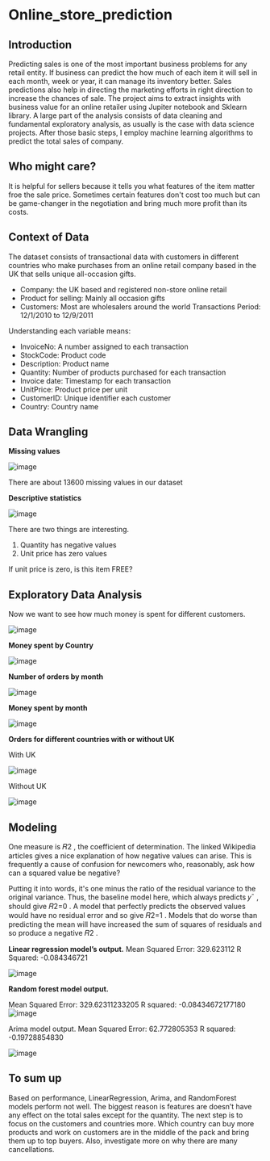 # Online_store_prediction



## Introduction

Predicting sales is one of the most important business problems for any retail entity. If business can predict the how much of each item it will sell in each month, week or year, it can manage its inventory better. Sales predictions also help in directing the marketing efforts in right direction to increase the chances of sale. The project aims to extract insights with business value for an online retailer using Jupiter notebook and Sklearn library. A large part of the analysis consists of data cleaning and fundamental exploratory analysis, as usually is the case with data science projects. After those basic steps, I employ machine learning algorithms to predict the total sales of company. 

## Who might care?

It is helpful for sellers because it tells you what features of the item matter froe the sale price. Sometimes certain features don't cost too much but can be game-changer in the negotiation and bring much more profit than its costs. 

## Context of Data 

The dataset consists of transactional data with customers in different countries who make purchases from an online retail company based in the UK that sells unique all-occasion gifts. 
* Company: the UK based and registered non-store online retail
* Product for selling: Mainly all occasion gifts
* Customers: Most are wholesalers around the world
Transactions Period: 12/1/2010 to 12/9/2011

Understanding each variable means:
* InvoiceNo: A number assigned to each transaction 
* StockCode: Product code
* Description: Product name 
* Quantity: Number of products purchased for each transaction 
* Invoice date: Timestamp for each transaction
* UnitPrice: Product price per unit 
* CustomerID: Unique identifier each customer
* Country: Country name

## Data Wrangling 


**Missing values**


![image](https://user-images.githubusercontent.com/43426359/124316560-a186af80-db2a-11eb-976b-2ae559e849ea.png)

There are about 13600 missing values in our dataset

**Descriptive statistics**


![image](https://user-images.githubusercontent.com/43426359/124316697-db57b600-db2a-11eb-9cf7-ba9653fb1c1a.png)

There are two things are interesting.
1. Quantity has negative values
2. Unit price has zero values

If unit price is zero, is this item FREE?


## Exploratory Data Analysis

Now we want to see how much money is spent for different customers.  


![image](https://user-images.githubusercontent.com/43426359/124317223-aac44c00-db2b-11eb-8abd-0684dba46c3a.png)

**Money spent by Country**


![image](https://user-images.githubusercontent.com/43426359/124317282-c62f5700-db2b-11eb-847e-2b56aaa2327a.png)


**Number of orders by month**


![image](https://user-images.githubusercontent.com/43426359/124317366-e95a0680-db2b-11eb-8a43-aa983aa61dc3.png)


**Money spent by month**

![image](https://user-images.githubusercontent.com/43426359/124317407-faa31300-db2b-11eb-99bd-737ca6f1c05e.png)



**Orders for different countries with or without UK**


With UK



![image](https://user-images.githubusercontent.com/43426359/124317844-a9dfea00-db2c-11eb-956e-e0a035453cb2.png)



Without UK



![image](https://user-images.githubusercontent.com/43426359/124318008-e14e9680-db2c-11eb-86ec-5d2bef6b7d90.png)



## Modeling

One measure is  𝑅2 , the coefficient of determination. The linked Wikipedia articles gives a nice explanation of how negative values can arise. This is frequently a cause of confusion for newcomers who, reasonably, ask how can a squared value be negative?

Putting it into words, it's one minus the ratio of the residual variance to the original variance. Thus, the baseline model here, which always predicts  𝑦¯ , should give  𝑅2=0 . A model that perfectly predicts the observed values would have no residual error and so give  𝑅2=1 . Models that do worse than predicting the mean will have increased the sum of squares of residuals and so produce a negative  𝑅2 .


**Linear regression model’s output.**
Mean Squared Error: 329.623112
R Squared: -0.084346721


![image](https://user-images.githubusercontent.com/43426359/124319018-68503e80-db2e-11eb-9bf7-4f28009e9e19.png)



**Random forest model output.**

Mean Squared Error: 329.62311233205
R squared: -0.08434672177180![image](https://user-images.githubusercontent.com/43426359/124319036-756d2d80-db2e-11eb-96cc-9051217287e4.png)


Arima model output.
Mean Squared Error: 62.772805353
R squared: -0.19728854830


![image](https://user-images.githubusercontent.com/43426359/124319091-8e75de80-db2e-11eb-8b07-267558ae1077.png)





## To sum up


Based on performance, LinearRegression, Arima, and RandomForest models perform not well. The biggest reason is features are doesn’t have any effect on the total sales except for the quantity. The next step is to focus on the customers and countries more. Which country can buy more products and work on customers are in the middle of the pack and bring them up to top buyers. Also, investigate more on why there are many cancellations.






